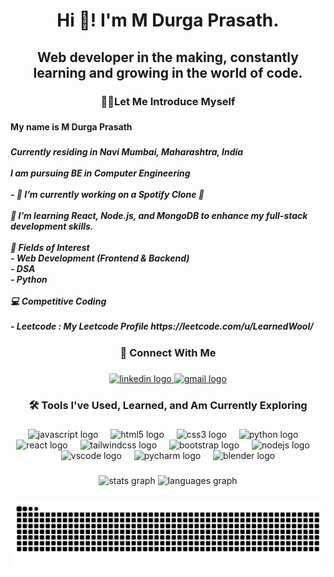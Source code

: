 <h1 align="center">Hi 👋! I'm M Durga Prasath.</h1>

###

<h2 align="center">Web developer in the making, constantly learning and growing in the world of code.</h2>

###

<h3 align="center">👩‍💻Let Me Introduce Myself</h3>

###

<h4 align="left">My name is M Durga Prasath </h4>

###

<h5 align="left">Currently residing in Navi Mumbai, Maharashtra, India <br><br> I am pursuing BE in Computer Engineering<br><br>- 🔭 I’m currently working on a Spotify Clone 🎵<br><br>🌱 I’m learning React, Node.js, and MongoDB to enhance my full-stack development skills.<br><br> 🌟 Fields of Interest<br>- Web Development (Frontend & Backend)<br>- DSA <br>- Python<br><br>💻 Competitive Coding<br><br>- Leetcode : My Leetcode Profile https://leetcode.com/u/LearnedWool/</h5>

###

<h3 align="center">🔗 Connect With Me</h3>

###

<div align="center">
  <a href="https://www.linkedin.com/in/m-durga-prasath-%E2%80%8E-b9827b2a3/" target="_blank">
    <img src="https://raw.githubusercontent.com/maurodesouza/profile-readme-generator/master/src/assets/icons/social/linkedin/default.svg" width="52" height="40" alt="linkedin logo"  />
  </a>
  <a href="mdurgap2005@gmail.com" target="_blank">
    <img src="https://raw.githubusercontent.com/maurodesouza/profile-readme-generator/master/src/assets/icons/social/gmail/default.svg" width="52" height="40" alt="gmail logo"  />
  </a>
</div>

###

<h3 align="center">🛠️ Tools I've Used, Learned, and Am Currently Exploring</h3>

###

<div align="center">
  <img src="https://cdn.jsdelivr.net/gh/devicons/devicon/icons/javascript/javascript-original.svg" height="30" alt="javascript logo"  />
  <img width="12" />
  <img src="https://cdn.jsdelivr.net/gh/devicons/devicon/icons/html5/html5-original.svg" height="30" alt="html5 logo"  />
  <img width="12" />
  <img src="https://cdn.jsdelivr.net/gh/devicons/devicon/icons/css3/css3-original.svg" height="30" alt="css3 logo"  />
  <img width="12" />
  <img src="https://cdn.jsdelivr.net/gh/devicons/devicon/icons/python/python-original.svg" height="30" alt="python logo"  />
  <img width="12" />
  <img src="https://cdn.jsdelivr.net/gh/devicons/devicon/icons/react/react-original.svg" height="30" alt="react logo"  />
  <img width="12" />
  <img src="https://cdn.jsdelivr.net/gh/devicons/devicon/icons/tailwindcss/tailwindcss-original-wordmark.svg" height="30" alt="tailwindcss logo"  />
  <img width="12" />
  <img src="https://cdn.jsdelivr.net/gh/devicons/devicon/icons/bootstrap/bootstrap-original.svg" height="30" alt="bootstrap logo"  />
  <img width="12" />
  <img src="https://cdn.jsdelivr.net/gh/devicons/devicon/icons/nodejs/nodejs-original.svg" height="30" alt="nodejs logo"  />
  <img width="12" />
  <img src="https://cdn.jsdelivr.net/gh/devicons/devicon/icons/vscode/vscode-original.svg" height="30" alt="vscode logo"  />
  <img width="12" />
  <img src="https://cdn.jsdelivr.net/gh/devicons/devicon/icons/pycharm/pycharm-original.svg" height="30" alt="pycharm logo"  />
  <img width="12" />
  <img src="https://cdn.jsdelivr.net/gh/devicons/devicon/icons/blender/blender-original.svg" height="30" alt="blender logo"  />
</div>

###

<div align="center">
  <img src="https://github-readme-stats.vercel.app/api?username=M-Durga-Prasath&hide_title=false&hide_rank=false&show_icons=true&include_all_commits=true&count_private=true&disable_animations=true&theme=vision-friendly-dark&locale=en&hide_border=true&order=1" height="150" alt="stats graph"  />
  <img src="https://github-readme-stats.vercel.app/api/top-langs?username=M-Durga-Prasath&locale=en&hide_title=false&layout=compact&card_width=320&langs_count=5&theme=vision-friendly-dark&hide_border=true&order=2" height="150" alt="languages graph"  />
<!--   <img src="https://streak-stats.demolab.com?user=M-Durga-Prasath&locale=en&mode=daily&theme=vision-friendly-dark&hide_border=false&border_radius=1&order=3" height="150" alt="streak graph" 
    /> -->
</div>

###

<img src="https://raw.githubusercontent.com/M-Durga-Prasath/M-Durga-Prasath/output/snake.svg" alt="Snake animation" />

###
